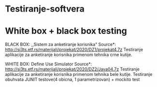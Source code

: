 # Testiranje-softvera
<h1>White box + black box testing </h1>

BLACK BOX: ,,Sistem za anketiranje korisnika"
Source*: http://si3ts.etf.rs/materijali/projekat/2020/DZ1/projekat4.7z
Testiranje aplikacije za anketiranje korisnika primenom tehnika crne kutije. 

WHITE BOX: Define Use Simulator
Source*: http://si3ts.etf.rs/materijali/projekat/2020/DZ2/Java04.7z
Testiranje aplikacije za anketiranje korisnika primenom tehnika bele kutije.
Testiranje obuhvata JUNIT testove(4 obicna, 1 parametrizovan) + mockito test
